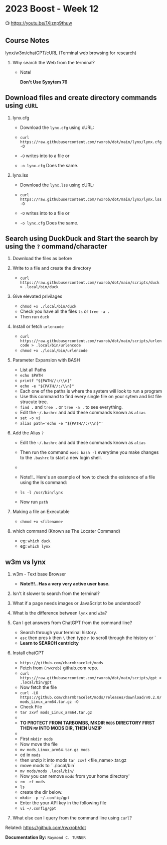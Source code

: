 # 2023 Boost - Week 12

📺 <https://youtu.be/1Xjznp9thuw>

## Course Notes

lynx/w3m/chatGPT/cURL (Terminal web browsing for research)

1. Why search the Web from the terminal?

    * Note!

      **Don't Use Sysytem 76**

## Download files and create directory commands using `cURL`
1. lynx.cfg
    * Download the `lynx.cfg` using cURL:

    * `curl https://raw.githubusercontent.com/rwxrob/dot/main/lynx/lynx.cfg -O`
    * `-O` writes into to a file
      or
    * `-o lynx.cfg` Does the same.

1. lynx.lss
    * Download the `lynx.lss` using cURL:

    * `curl https://raw.githubusercontent.com/rwxrob/dot/main/lynx/lynx.lss -O`
    * `-O` writes into to a file
      or
    * `-o lynx.cfg` Does the same.

## Search using DuckDuck and Start the search by using the `?` command/character
1. Download the files as before
1. Write to a file and create the directory

    * `curl https://raw.githubusercontent.com/rwxrob/dot/main/scripts/duck > .local/bin/duck`

1. Give elevated privilages
    * `chmod +x ./local/bin/duck`
    * Check you have all the files `ls` or `tree -a .`
    * Then run `duck`
1. Install or fetch `urlencode`

    * `curl https://raw.githubusercontent.com/rwxrob/dot/main/scripts/urlencode > .local/bin/urlencode`
    *  `chmod +x ./local/bin/urlencode`

2. Parameter Expansion with BASH
    * List all Paths
    * `echo $PATH` 
    * `printf "${PATH//:/\\n}"`
    * `echo -e "${PATH//:/\\n}"`
    * Each one of the paths is where the system will look to run a program
    * Use this command to find every single file on your sytem and list file strucute tree.
    * `find .` and `tree .` or `tree -a .` to see everything.
    * Edit the `~/.bashrc` and add these commands known as `alias`
    * `set -o vi`
    * `alias path='echo -e "${PATH//:/\\n}"'`
3. Add the Alias `?`
    * Edit the `~/.bashrc` and add these commands known as `alias`
    * Then run the command `exec bash -l` everytime you make changes to the `.bashrc` to start a new login shell.
    * 
    * Note!!.. Here's an example of how to check the existence of a file using the ls command:
     
    * `ls -l /usr/bin/lynx`
  
    * Now run `path`
4. Making a file an Executable
    * `chmod +x <filename>`

5. which command (Known as The Locater Command)
    * eg: `which duck`
    * eg: `which lynx`

## w3m vs lynx
1. w3m - Text base Browser
    * **Note!!!.. Has a very very active user base.**



2. Isn't it slower to search from the terminal?



1. What if a page needs images or JavaScript to be understood?



1. What is the difference between `lynx` and `w3m`?



1. Can I get answers from ChatGPT from the command line?
   * Search through your terminal history.
   * `esc` then pres `k` then `\` then type `n` to scroll through the history or <type in the last terminal command you need>`
   * **Learn to SEARCH centricity**
1. Install chatGPT
   * `https://github.com/charmbracelet/mods` 
   * Fetch from `(rwxrob)` github.com repo.
   * `curl https://raw.githubusercontent.com/rwxrob/dot/main/scripts/gpt > .local/bin/gpt`
   * Now fetch the file
   * `curl -LO  https://github.com/charmbracelet/mods/releases/download/v0.2.0/mods_Linux_arm64.tar.gz -O`
   * Check File
   * `tar zxvf mods_Linux_arm64.tar.gz`
   * 
   * **TO PROTECT FROM TARBOMBS, MKDIR `MODS` DIRECTORY FIRST THEN `MV` INTO MODS DIR, THEN UNZIP**
   * 
   * First `mkdir mods`
   * Now move the file
   * `mv mods_Linux_arm64.tar.gz mods`
   * cd in `mods`
   * then unzip it into mods 
    `tar zxvf` <file_name>.tar.gz
   * move mods to ``./local/bin`
   * `mv mods/mods .local/bin/`
   * Now you can remove `mods` from your home directory'
   * `rm -rf mods`
   * `ls`
   * create the dir below.
   * `mkdir -p ~/.config/gpt`
   * Enter the your API key in the following file
   * `vi ~/.config/gpt`


2. What else can I query from the command line using `curl`?




Related:
<https://github.com/rwxrob/dot>

**Documentation By:** `Raymond C. TURNER`